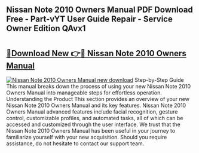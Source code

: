 ## Nissan Note 2010 Owners Manual PDF Download Free - Part-vYT User Guide Repair - Service Owner Edition QAvx1

# <h2><a href="http://bc98696.oget.top/?id=Nissan+Note+2010+Owners+Manual">🔗Download New 👉🔴 Nissan Note 2010 Owners Manual</a></h2>

[![Nissan Note 2010 Owners Manual new download](https://i.imgur.com/5g1atiW.png)](http://bc98696.oget.top/?id=Nissan+Note+2010+Owners+Manual)
Step-by-Step Guide This manual breaks down the process of using your new Nissan Note 2010 Owners Manual into manageable steps for effortless operation. Understanding the Product This section provides an overview of your new Nissan Note 2010 Owners Manual and its key features. Nissan Note 2010 Owners Manual advanced features include facial recognition, gesture control, customizable profiles, and automated tasks, all of which can be accessed and customized through the user interface. We trust that the Nissan Note 2010 Owners Manual has been useful in your journey to familiarize yourself with your new acquisition. Should you require assistance, do not hesitate to contact our support team.
